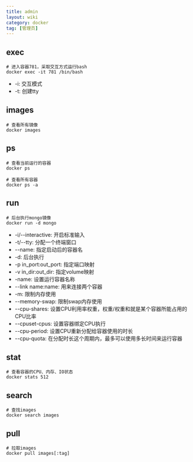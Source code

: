 ```yaml
---
title: admin
layout: wiki
category: docker
tag: [管理员]
---
```



## exec

```
# 进入容器781，采取交互方式运行bash
docker exec -it 781 /bin/bash
```

* -i: 交互模式
* -t: 创建tty


## images

```
# 查看所有镜像
docker images
```


## ps

```
# 查看当前运行的容器
docker ps

# 查看所有容器
docker ps -a
```


## run

```
# 后台执行mongo镜像
docker run -d mongo
```

* -i/--interactive: 开启标准输入
* -t/--tty: 分配一个终端窗口
* --name: 指定启动后的容器名
* -d: 后台执行
* -p in_port:out_port: 指定端口映射
* -v in_dir:out_dir: 指定volume映射
* -name: 设置运行容器名称
* --link name:name: 用来连接两个容器
* -m: 限制内存使用
* --memory-swap: 限制swap内存使用
* --cpu-shares: 设置CPU利用率权重，权重/权重和就是某个容器所能占用的CPU比率
* --cpuset-cpus: 设置容器绑定CPU执行
* --cpu-period: 设置CPU重新分配给容器使用的时长
* --cpu-quota: 在分配时长这个周期内，最多可以使用多长时间来运行容器


## stat

```
# 查看容器的CPU、内存、IO状态
docker stats 512
```


## search

```
# 查找images
docker search images
```

## pull

```
# 拉取images
docker pull images[:tag]
```


